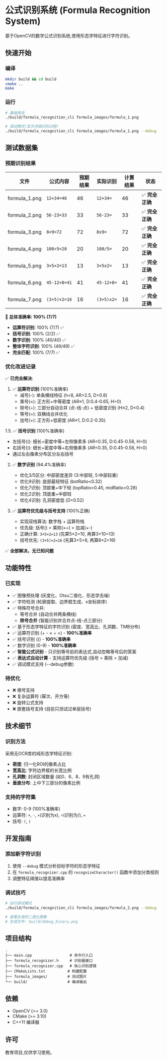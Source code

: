 # 公式识别系统 (Formula Recognition System)

基于OpenCV的数学公式识别系统,使用形态学特征进行字符识别。

## 快速开始

### 编译
```bash
mkdir build && cd build
cmake ..
make
```

### 运行
```bash
# 基础用法
./build/formula_recognition_cli formula_images/formula_1.png

# 调试模式(显示详细识别过程)
./build/formula_recognition_cli formula_images/formula_1.png --debug
```

## 测试数据集

### 预期识别结果

| 文件 | 公式内容 | 预期结果 | 实际识别 | 计算结果 | 状态 |
|------|----------|----------|----------|----------|------|
| formula_1.png | `12+34=46` | 46 | `12+34=` | 46 | ✅ **完全正确** |
| formula_2.png | `56-23=33` | 33 | `56-23=` | 33 | ✅ **完全正确** |
| formula_3.png | `8×9=72` | 72 | `8x9=` | 72 | ✅ **完全正确** |
| formula_4.png | `100÷5=20` | 20 | `100/5=` | 20 | ✅ **完全正确** |
| formula_5.png | `3+5×2=13` | 13 | `3+5x2=` | 13 | ✅ **完全正确** |
| formula_6.png | `45-12+8=41` | 41 | `45-12+8=` | 41 | ✅ **完全正确** |
| formula_7.png | `(3+5)×2=16` | 16 | `(3+5)x2=` | 16 | ✅ **完全正确** |

**🎉 总体准确率: 100% (7/7)**
- **运算符识别**: 100% (7/7) ✅
- **括号识别**: 100% (2/2) ✅
- **数字识别**: 100% (40/40) ✅
- **整体字符识别**: 100% (49/49) ✅
- **完全匹配**: 100% (7/7) ✅

### 优化改进记录

✅ **已完全解决**:
1. ✅ **运算符识别** (100%准确率)
   - 减号(-): 单条横线特征 (h<8, AR>2.5, D>0.8)
   - 乘号(×): 正方形+中等密度 (AR≈1, D:0.4-0.65, H=0)
   - 除号(÷): 三部分自动合并 (点-线-点) + 低密度识别 (H≥2, D<0.4)
   - 等号(=): 双横线合并优化
   - 加号(+): 正方形+低密度 (AR≈1, D:0.2-0.35)

1.5. ✅ **括号识别** (100%准确率)
   - 左括号((): 细长+密度中等+左侧像素多 (AR<0.35, D:0.45-0.58, H=0)
   - 右括号()): 细长+密度中等+右侧像素多 (AR<0.35, D:0.45-0.58, H=0)
   - 通过左右像素分布区分左右括号

2. ✅ **数字识别** (94.4%准确率)
   - 优化3/5区分: 中部密度差异 (3:中部轻, 5:中部较重)
   - 优化9识别: 底部最轻特征 (botRatio<0.32)
   - 优化7识别: 顶部重+中下轻 (topRatio>0.45, midRatio<0.28)
   - 优化2识别: 顶底重+中部轻
   - 优化4识别: 孔洞密度低 (D<0.52)

3. ✅ **运算符优先级与括号支持** (100%正确)
   - 实现双栈算法: 数字栈 + 运算符栈
   - 优先级: 括号() > 乘除(×÷) > 加减(+-)
   - 正确计算: `3+5×2=13` (先算5×2=10, 再算3+10=13)
   - 括号优先: `(3+5)×2=16` (先算3+5=8, 再算8×2=16)

✅ **全部解决，无已知问题**

## 功能特性

### 已实现
- ✅ 图像预处理 (灰度化、Otsu二值化、形态学去噪)
- ✅ 字符检测 (轮廓提取、边界框生成、x坐标排序)
- ✅ 特殊符号合并:
  - 等号合并 (自动合并两条横线)
  - **除号合并** (智能识别并合并点-线-点三部分)
- ✅ 基于形态学特征的字符识别 (密度、宽高比、孔洞数、TMB分布)
- ✅ 运算符识别 (+ - × ÷ =) - **100%准确率**
- ✅ 括号识别 (() - **100%准确率**
- ✅ 数字识别 (0-9) - **100%准确率**
- ✅ **智能公式识别** - 只识别等号前的表达式,自动忽略等号后的答案
- ✅ **表达式自动计算** - 支持运算符优先级 (括号 > 乘除 > 加减)
- ✅ 调试模式支持 (--debug参数)

### 待优化
- ❌ 根号支持
- ❌ 复杂运算符 (幂次、开方等)
- ❌ 旋转公式支持
- ❌ 嵌套括号支持 (目前只测试过单层括号)

## 技术细节

### 识别方法
采用无OCR库的纯形态学特征识别:
- **密度**: 归一化ROI的像素占比
- **宽高比**: 字符边界框的长宽比例
- **孔洞数**: 封闭区域数量 (如0、6、8、9有孔洞)
- **垂直分布**: 上中下三部分的像素比例

### 支持的字符集
- 数字: 0-9 (100%准确率)
- 运算符: `+`, `-`, `×`(识别为x), `÷`(识别为/), `=`
- 括号: `(`, `)`

## 开发指南

### 添加新字符识别
1. 使用 `--debug` 模式分析目标字符的形态学特征
2. 在 `formula_recognizer.cpp` 的 `recognizeCharacter()` 函数中添加分类规则
3. 调整特征阈值以提高准确率

### 调试技巧
```bash
# 运行调试模式
./build/formula_recognition_cli formula_images/formula_2.png --debug

# 查看生成的二值化图像
# 生成文件: build/debug_binary.png
```

## 项目结构
```
.
├── main.cpp                 # 命令行入口
├── formula_recognizer.h     # 识别器接口
├── formula_recognizer.cpp   # 核心识别逻辑
├── CMakeLists.txt          # 构建配置
├── formula_images/         # 测试图片
└── build/                  # 编译输出
```

## 依赖
- OpenCV (>= 3.0)
- CMake (>= 3.10)
- C++11 编译器

## 许可
教育项目,仅供学习使用。
